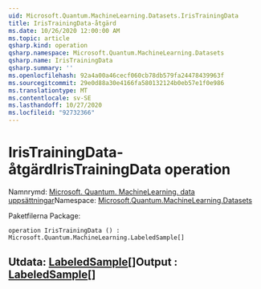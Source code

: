 ```yaml
---
uid: Microsoft.Quantum.MachineLearning.Datasets.IrisTrainingData
title: IrisTrainingData-åtgärd
ms.date: 10/26/2020 12:00:00 AM
ms.topic: article
qsharp.kind: operation
qsharp.namespace: Microsoft.Quantum.MachineLearning.Datasets
qsharp.name: IrisTrainingData
qsharp.summary: ''
ms.openlocfilehash: 92a4a00a46cecf060cb78db579fa24478439963f
ms.sourcegitcommit: 29e0d88a30e4166fa580132124b0eb57e1f0e986
ms.translationtype: MT
ms.contentlocale: sv-SE
ms.lasthandoff: 10/27/2020
ms.locfileid: "92732366"
---
```

# <a name="iristrainingdata-operation"></a><span data-ttu-id="3bf5f-102">IrisTrainingData-åtgärd</span><span class="sxs-lookup"><span data-stu-id="3bf5f-102">IrisTrainingData operation</span></span>

<span data-ttu-id="3bf5f-103">Namnrymd: [Microsoft. Quantum. MachineLearning. data uppsättningar](xref:Microsoft.Quantum.MachineLearning.Datasets)</span><span class="sxs-lookup"><span data-stu-id="3bf5f-103">Namespace: [Microsoft.Quantum.MachineLearning.Datasets](xref:Microsoft.Quantum.MachineLearning.Datasets)</span></span>

<span data-ttu-id="3bf5f-104">Paketfilerna [](https://nuget.org/packages/)</span><span class="sxs-lookup"><span data-stu-id="3bf5f-104">Package: [](https://nuget.org/packages/)</span></span>




```qsharp
operation IrisTrainingData () : Microsoft.Quantum.MachineLearning.LabeledSample[]
```


## <a name="output--labeledsample"></a><span data-ttu-id="3bf5f-105">Utdata: [LabeledSample](xref:Microsoft.Quantum.MachineLearning.LabeledSample)[]</span><span class="sxs-lookup"><span data-stu-id="3bf5f-105">Output : [LabeledSample](xref:Microsoft.Quantum.MachineLearning.LabeledSample)[]</span></span>

